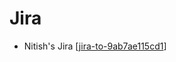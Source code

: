 # Jira

- Nitish's Jira [[jira-to-9ab7ae115cd1]]

[//begin]: # "Autogenerated link references for markdown compatibility"
[jira-to-9ab7ae115cd1]: ../community/nitish-mehrotra/nitish-mehrotras-tools/jira-to-9ab7ae115cd1 "Jira TO 9ab7ae115cd1"
[//end]: # "Autogenerated link references"
